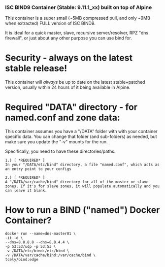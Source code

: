 ### ISC BIND9 Container (Stable: 9.11.1_xx) built on top of Alpine

This container is a super small (~5MB compressed pull, and only ~9MB
when extracted) FULL version of ISC BIND9.

It is ideal for a quick master, slave, recursive server/resolver, RPZ
"dns firewall", or just about any other purpose you can use bind for.

# Security - always on the latest stable release!
This container will _always_ be up to date on the latest
stable+patched version, usually within 24 hours of it being available
in Alpine.

# Required "DATA" directory - for named.conf and zone data:
This container assumes you have a "/DATA" folder with with your container specific data.
You can change that folder (and sub-folders) as needed, but make sure you update the "-v" mounts for the run.

Specifically, you need to have these directories/paths:
```
1.) [ *REQUIRED* ]
In your "/DATA/etc/bind" directory, a file "named.conf", which acts as an entry point to your configs

2.) [ *REQUIRED* ]
A "/DATA/var/cache/bind" directory for all of the master or slave zones. If it's for slave zones, it will populate automatically and you can leave it blank.
```


# How to run a BIND ("named") Docker Container?

```
docker run --name=dns-master01 \
-it -d \
--dns=8.8.8.8 --dns=8.8.4.4 \
-p 53:53/udp -p 53:53 \
-v /DATA/etc/bind:/etc/bind \
-v /DATA/var/cache/bind:/var/cache/bind \
tcely/bind:edge
```
